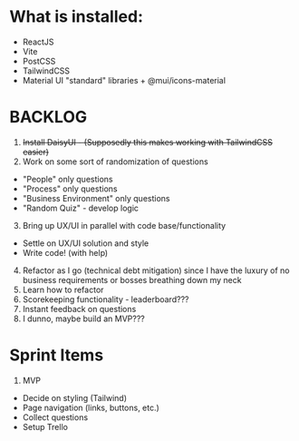# What is installed:
 - ReactJS
 - Vite
 - PostCSS
 - TailwindCSS
 - Material UI "standard" libraries + @mui/icons-material

# BACKLOG

1. ~~Install DaisyUI - (Supposedly this makes working with TailwindCSS easier)~~
2. Work on some sort of randomization of questions
  - "People" only questions
  - "Process" only questions
  - "Business Environment" only questions
  - "Random Quiz" - develop logic
3. Bring up UX/UI in parallel with code base/functionality
  - Settle on UX/UI solution and style
  - Write code! (with help)
4. Refactor as I go (technical debt mitigation) since I have the luxury of no business requirements or bosses breathing down my neck
5. Learn how to refactor
6. Scorekeeping functionality - leaderboard???
7. Instant feedback on questions
8. I dunno, maybe build an MVP???

# Sprint Items

1. MVP
  - Decide on styling (Tailwind)
  - Page navigation (links, buttons, etc.)
  - Collect questions
  - Setup Trello
